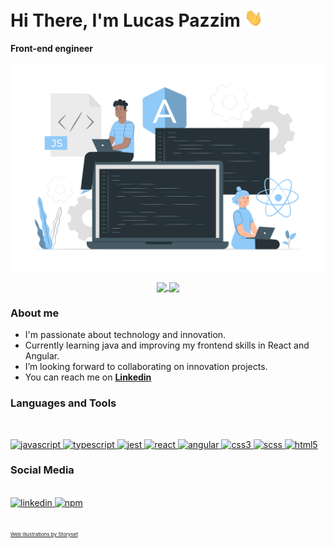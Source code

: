 

<h1>Hi There, I'm Lucas Pazzim <img  src="https://raw.githubusercontent.com/ABSphreak/ABSphreak/master/gifs/Hi.gif" width="30px"></h1>
<h4 style="margin-top: 0; margin-bottom: 0;">Front-end engineer</h4> 

<p align="center">
    <img align="center" width="510" src="images/javascript-frameworks.svg" />
</p>

<p align="center">
  <a href="https://github.com/anuraghazra/github-readme-stats">
    <img
      align="center"     
      src="https://github-readme-stats.vercel.app/api/top-langs/?username=lpazzim&layout=compact&theme=react"
    />
  </a>
  <a href="https://github.com/anuraghazra/github-readme-stats">
    <img
      align="center"
      height="165"
      src="https://github-readme-stats.vercel.app/api?username=lpazzim&count_private=true&show_icons=true&custom_title=Github%20Status&hide=issues&theme=react"
    />
  </a>
</p>

### About me

- I'm passionate about technology and innovation.
- Currently learning java and improving my frontend skills in React and Angular.
- I’m looking forward to collaborating on innovation projects.
- You can reach me on <a style="font-weight: bold;" href="https://www.linkedin.com/in/lucaspazzim/">Linkedin</a>


### Languages and Tools

<br/>

<p align="left">
  <a
    href="https://developer.mozilla.org/en-US/docs/Web/JavaScript" target="_blank"
  >
    <img
      src="https://cdn.worldvectorlogo.com/logos/logo-javascript.svg"
      alt="javascript"
      width="40"
      height="40"
    />
  </a>
  
  <a href="https://www.typescriptlang.org" target="_blank">
    <img
      src="https://www.vectorlogo.zone/logos/typescriptlang/typescriptlang-icon.svg"
      alt="typescript"
      width="40"
      height="40"
    />
  </a>
  
  <a href="https://jestjs.io" target="_blank">
    <img
      src="https://www.vectorlogo.zone/logos/jestjsio/jestjsio-icon.svg"
      alt="jest"
      width="40"
      height="40"
    />
  </a>
  <a href="https://reactjs.org/" target="_blank">
    <img
      src="https://www.vectorlogo.zone/logos/reactjs/reactjs-icon.svg"
      alt="react"
      width="40"
      height="40"
    />
  </a>
  
   <a href="https://angular.io/" target="_blank">
    <img
      src="https://www.vectorlogo.zone/logos/angular/angular-icon.svg"
      alt="angular"
      width="40"
      height="40"
    />
  </a>
  
  <a target="_blank" href="https://developer.mozilla.org/pt-BR/docs/Archive/CSS3">
    <img
      src="https://upload.wikimedia.org/wikipedia/commons/d/d5/CSS3_logo_and_wordmark.svg"
      alt="css3"
      width="40"
      height="40"
    />
  </a>
    <a href="https://sass-lang.com/documentation/syntax" target="_blank">
    <img
      src="https://www.vectorlogo.zone/logos/sass-lang/sass-lang-icon.svg"
      alt="scss"
      width="40"
      height="40"
    />
  </a>
<a href="https://developer.mozilla.org/pt-BR/docs/Web/HTML/HTML5" target="_blank">
    <img
      src="https://www.vectorlogo.zone/logos/w3_html5/w3_html5-icon.svg"
      alt="html5"
      width="40"
      height="40"
    />
  </a>
</p>


### Social Media

<br/>

<a href="https://www.linkedin.com/in/lucaspazzim/" target="_blank">
    <img
      src="https://www.vectorlogo.zone/logos/linkedin/linkedin-tile.svg"
      alt="linkedin"
      width="40"
      height="40"
    />
  </a>
  
  <a href="https://www.npmjs.com/~lpazzim" target="_blank">
    <img
      src="https://www.vectorlogo.zone/logos/npmjs/npmjs-icon.svg"
      alt="npm"
      width="40"
      height="40"
    />
  </a>
  
  
  
  <p align="left" >
  <br/>
    <a style="font-size:8px" href="https://storyset.com/web">Web illustrations by Storyset</a>
  </p>

